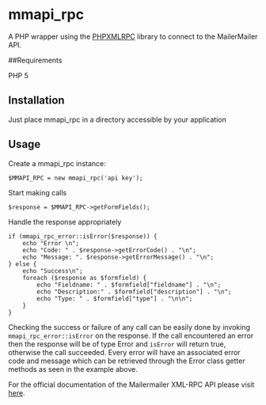 # mmapi_rpc

A PHP wrapper using the [PHPXMLRPC](http://phpxmlrpc.sourceforge.net/) library to connect to the MailerMailer API.

##Requirements

PHP 5

## Installation

Just place mmapi_rpc in a directory accessible by your application

## Usage

Create a mmapi_rpc instance:

    $MMAPI_RPC = new mmapi_rpc('api key');
  
Start making calls

    $response = $MMAPI_RPC->getFormFields();

Handle the response appropriately

    if (mmapi_rpc_error::isError($response)) {
        echo "Error \n";
        echo "Code: " . $response->getErrorCode() . "\n";
        echo "Message: ". $response->getErrorMessage() . "\n";
    } else {
        echo "Success\n";
        foreach ($response as $formfield) {
            echo "Fieldname: " . $formfield["fieldname"] . "\n";
            echo "Description:" . $formfield["description"] . "\n";
            echo "Type: " . $formfield["type"] . "\n\n";
        }
    }
Checking the success or failure of any call can be easily done by invoking `mmapi_rpc_error::isError` on the response.
If the call encountered an error then the response will be of type Error and `isError` will return true, otherwise the call succeeded.
Every error will have an associated error code and message which can be retrieved through the Error class getter methods as seen in the example above.

For the official documentation of the Mailermailer XML-RPC API please visit [here](http://www.mailermailer.com/api/index.rwp).
